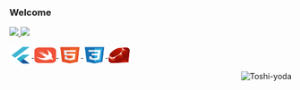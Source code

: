 ### Welcome

 <div>
  <a href="https://github.com/toshiossada">
  <img height="180em" src="https://github-readme-stats.vercel.app/api?username=murilosl&show_icons=true&theme=dracula&include_all_commits=true&count_private=true"/>
  <img height="180em" src="https://github-readme-stats.vercel.app/api/top-langs/?username=murilosl&layout=compact&langs_count=7&theme=dracula"/>
</div>
 
 <div style="display: inline_block"><br>
   <img align="center" alt="Flutter" height="30" width="40" src="https://raw.githubusercontent.com/devicons/devicon/master/icons/flutter/flutter-original.svg">
  <img align="center" alt="Swift" height="30" width="40" src="https://raw.githubusercontent.com/devicons/devicon/master/icons/swift/swift-original.svg">
  <img align="center" alt="HTML" height="30" width="40" src="https://raw.githubusercontent.com/devicons/devicon/master/icons/html5/html5-original.svg">
  <img align="center" alt="CSS" height="30" width="40" src="https://raw.githubusercontent.com/devicons/devicon/master/icons/css3/css3-original.svg">
  <img align="center" alt="Ruby" height="30" width="40" src="https://raw.githubusercontent.com/devicons/devicon/master/icons/ruby/ruby-original.svg">

  <a href="http://toshiossada.dev/"><img align="right" alt="Toshi-yoda" height="120"   src="https://avatars.githubusercontent.com/u/2637049?v=4"></a>
</div>
